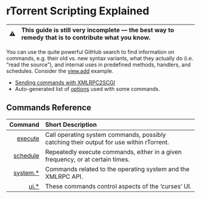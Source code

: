# rTorrent Scripting Explained

:warning: | This guide is still very incomplete — the best way to remedy that is to contribute what you know.
---: | :---

You can use the quite powerful GitHub search to find information on commands, e.g. their old vs. new syntax variants, what they actually do (i.e. “read the source”), and internal uses in predefined methods, handlers, and schedules. 
Consider the [view.add](https://github.com/rakshasa/rtorrent/search?utf8=%E2%9C%93&q=%22view.add%22) example.

 * [Sending commands with XMLRPC2SCGI](https://github.com/rakshasa/rtorrent/wiki/RPC-Utility-XMLRPC2SCGI)
 * Auto-generated list of [options](https://github.com/rakshasa/rtorrent/wiki/RPC-Option-Strings) used with some commands.


## Commands Reference

Command | Short Description
---: | :---
[execute](https://github.com/rakshasa/rtorrent/wiki/COMMAND-Execute) | Call operating system commands, possibly catching their output for use within rTorrent.
[schedule](https://github.com/rakshasa/rtorrent/wiki/COMMAND-Scheduling) | Repeatedly execute commands, either in a given frequency, or at certain times.
[system.*](https://github.com/rakshasa/rtorrent/wiki/COMMAND-System) | Commands related to the operating system and the XMLRPC API.
[ui.*](https://github.com/rakshasa/rtorrent/wiki/COMMAND-UserInterface) | These commands control aspects of the ‘curses’ UI.
